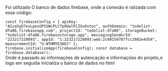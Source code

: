 Foi utilizado O banco de dados firebase, onde a conexão é ralizada com esse código:

``const firebaseConfig = {
    apiKey: "AIzaSyD7esLpesGPSSWcPLCfp8UwlRlZXvOvtoc",
    authDomain: "todolist-dfa06.firebaseapp.com",
    projectId: "todolist-dfa06",
    storageBucket: "todolist-dfa06.firebasestorage.app",
    messagingSenderId: "223217228093",
    appId: "1:223217228093:web:2c69159787fcc2982e4d54",
    measurementId: "G-WTHMYE36DJ"
  };
  firebase.initializeApp(firebaseConfig);
  const database = firebase.database();``
  <br>
Onde é passado as informações de autencação e informações do projeto,e logo em seguida inicializa o banco de dados no html
